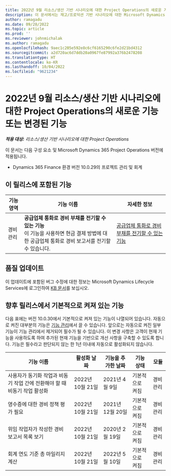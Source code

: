```yaml
---
title: 2022년 9월 리소스/생산 기반 시나리오에 대한 Project Operations의 새로운 기능 또는 변경된 기능
description: 이 문서에서는 재고/프로덕션 기반 시나리오에 대한 Microsoft Dynamics 365 Project Operations의 2022년 9월 릴리스에서 사용할 수 있는 품질 업데이트에 대한 정보를 제공합니다.
author: ramagadu
ms.date: 09/28/2022
ms.topic: article
ms.prod: ''
ms.reviewer: johnmichalak
ms.author: ramagadu
ms.openlocfilehash: 9aec1c205e592e8c6cf6165290c6fe2d21bd4312
ms.sourcegitcommit: a2d720ac6d7ddb20a0967fe87992a376b2478208
ms.translationtype: HT
ms.contentlocale: ko-KR
ms.lasthandoff: 10/04/2022
ms.locfileid: "9621234"
---
```

# <a name="whats-new-or-changed-in-project-operations-september-2022-for-stockedproduction-based-scenarios"></a>2022년 9월 리소스/생산 기반 시나리오에 대한 Project Operations의 새로운 기능 또는 변경된 기능

_**적용 대상:** 리소스/생산 기반 시나리오에 대한 Project Operations_

이 문서는 다음 구성 요소 및 Microsoft Dynamics 365 Project Operations 버전에 적용됩니다.

- Dynamics 365 Finance 환경 버전 10.0.29의 프로젝트 관리 및 회계

## <a name="features-included-in-this-release"></a>이 릴리스에 포함된 기능

| 기능 영역 | 기능 이름 | 자세한 정보 |
| --- | --- | --- |
| 경비 관리 | **공급업체 통화로 경비 부채를 전기할 수 있는 기능**<br>이 기능을 사용하면 현금 결제 방법에 대한 공급업체 통화로 경비 보고서를 전기할 수 있습니다. | [공급업체 통화로 경비 부채를 전기할 수 있는 기능](/dynamics365/project-operations/expense/posting-expense-reports#enable-the-ability-to-post-expense-liability-in-vendor-currency-for-cash-payment-method-feature) |

## <a name="quality-updates"></a>품질 업데이트

이 업데이트에 포함된 버그 수정에 대한 정보는 Microsoft Dynamics Lifecycle Services에 로그인하여 [KB 문서](https://fix.lcs.dynamics.com/Issue/Details?bugId=726559)를 보십시오.

## <a name="features-turned-on-by-default-in-upcoming-release"></a>향후 릴리스에서 기본적으로 켜져 있는 기능

다음 표에는 버전 10.0.30에서 기본적으로 켜져 있는 기능이 나열되어 있습니다. 자동으로 켜진 대부분의 기능은 [기능 관리](/dynamics365/fin-ops-core/fin-ops/get-started/feature-management/feature-management-overview)에서 끌 수 있습니다. 앞으로는 자동으로 켜진 일부 기능이 기능 관리에서 제거되어 필수가 될 수 있습니다. 이 변경 사항은 고객이 현재 기능을 사용하도록 하여 추가된 현재 기능을 기반으로 개선 사항을 구축할 수 있도록 합니다. 기능은 필수라고 판단되지 않는 한 1년 이내에 자동으로 활성화되지 않습니다.

| 기능 이름 | 활성화 날짜 | 기능을 추가한 날짜 | 기능 상태 | 모듈 |
| --- | --- | --- |--- |--- |
| 사용자가 동기화 작업과 비동기 작업 간에 전환해야 할 때 비동기 작업 활성화 | 2022년 10월 21일 | 2021년 4월 9일 | 기본적으로 켜짐 | 경비 관리 |
| 영수증에 대한 경비 정책 평가 필요 | 2022년 10월 21일 | 2021년 12월 20일 | 기본적으로 켜짐 | 경비 관리 |
| 위임 작업자가 작성한 경비 보고서 목록 보기 | 2022년 10월 21일 | 2020년 2월 19일 | 기본적으로 켜짐 | 경비 관리 |
| 회계 연도 기준 총 마일리지 계산 | 2022년 10월 21일 | 2022년 5월 10일 | 기본적으로 켜짐 | 경비 관리 |
